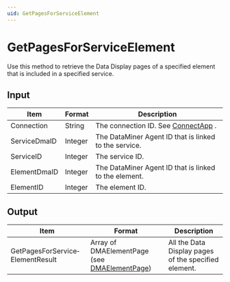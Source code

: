 ```yaml
---
uid: GetPagesForServiceElement
---
```


# GetPagesForServiceElement

Use this method to retrieve the Data Display pages of a specified element that is included in a specified service.

## Input

| Item         | Format  | Description                                                                      |
|--------------|---------|----------------------------------------------------------------------------------|
| Connection   | String  | The connection ID. See [ConnectApp](xref:ConnectApp) . |
| ServiceDmaID | Integer | The DataMiner Agent ID that is linked to the service.                            |
| ServiceID    | Integer | The service ID.                                                                  |
| ElementDmaID | Integer | The DataMiner Agent ID that is linked to the element.                            |
| ElementID    | Integer | The element ID.                                                                  |

## Output

| Item                             | Format                                                                                     | Description                                          |
|----------------------------------|--------------------------------------------------------------------------------------------|------------------------------------------------------|
| GetPagesForService­ElementResult | Array of DMAElementPage (see [DMAElementPage](xref:DMAElementPage)) | All the Data Display pages of the specified element. |

